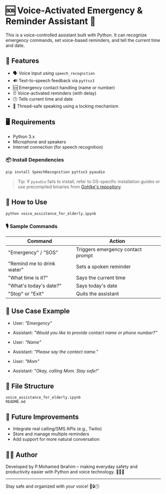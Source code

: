
# 🆘 Voice-Activated Emergency & Reminder Assistant 🤖

This is a voice-controlled assistant built with Python. It can recognize emergency commands, set voice-based reminders, and tell the current time and date.

## 🧠 Features

- 🗣️ Voice input using `speech_recognition`
- 🔊 Text-to-speech feedback via `pyttsx3`
- 🆘 Emergency contact handling (name or number)
- ⏰ Voice-activated reminders (with delay)
- 🕒 Tells current time and date
- 🔐 Thread-safe speaking using a locking mechanism

## 🖥️ Requirements

- Python 3.x
- Microphone and speakers
- Internet connection (for speech recognition)

### 📦 Install Dependencies

```bash
pip install SpeechRecognition pyttsx3 pyaudio
```

> Tip: If `pyaudio` fails to install, refer to OS-specific installation guides or use precompiled binaries from [Gohlke's repository](https://www.lfd.uci.edu/~gohlke/pythonlibs/#pyaudio).

## 🚀 How to Use

```bash
python voice_assistance_for_elderly.ipynb
```

### 🎙️ Sample Commands

| Command | Action |
|--------|--------|
| "Emergency" / "SOS" | Triggers emergency contact prompt |
| "Remind me to drink water" | Sets a spoken reminder |
| "What time is it?" | Says the current time |
| "What's today's date?" | Says today's date |
| "Stop" or "Exit" | Quits the assistant |

## 🧪 Use Case Example

- User: *"Emergency"*
- Assistant: *"Would you like to provide contact name or phone number?"*

- User: *"Name"*
- Assistant: *"Please say the contact name."*

- User: *"Mom"*
- Assistant: *"Okay, calling Mom. Stay safe!"*

## 📂 File Structure

```
voice_assistance_for_elderly.ipynb
README.md
```

## 🔮 Future Improvements

- Integrate real calling/SMS APIs (e.g., Twilio)
- Store and manage multiple reminders
- Add support for more natural conversation

## 👨‍💻 Author

Developed by P.Mohamed Ibrahim – making everyday safety and productivity easier with Python and voice technology. 🎤🧠📅

---

Stay safe and organized with your voice! 💬🔒🕓
